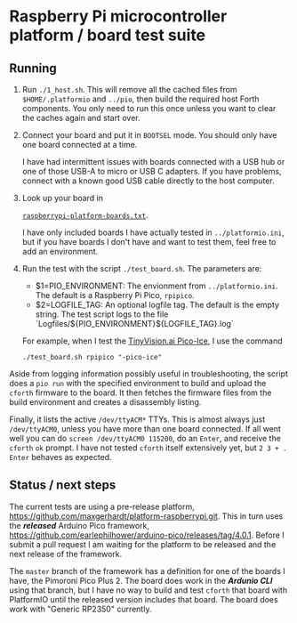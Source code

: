 # Raspberry Pi microcontroller platform / board test suite

## Running

1. Run `./1_host.sh`. This will remove all the cached files
from `$HOME/.platformio` and `../pio`, then build the required
host Forth components. You only need to run this once unless
you want to clear the caches again and start over.

2. Connect your board and put it in `BOOTSEL` mode. You should
only have one board connected at a time.

    I have had intermittent issues with boards connected with a
USB hub or one of those USB-A to micro or USB C adapters. If you
have problems, connect with a known good USB cable directly to
the host computer.

3. Look up your board in

    [`raspberrypi-platform-boards.txt`](https://github.com/AlgoCompSynth/cforth/blob/master/RP2350-testing/raspberrypi-platform-boards.txt).

   I have only included boards I have actually tested in
   `../platformio.ini`, but if you have boards I don't have and
   want to test them, feel free to add an environment.

4. Run the test with the script `./test_board.sh`. The parameters
are:

    - $1=PIO_ENVIRONMENT: The envionment from `../platformio.ini`.
The default is a Raspberry Pi Pico, `rpipico`.
    - $2=LOGFILE_TAG: An optional logfile tag. The default is the empty string.
The test script logs to the file `Logfiles/${PIO_ENVIRONMENT}${LOGFILE_TAG}.log`

    For example, when I test the
    [TinyVision.ai Pico-Ice](https://pico-ice.tinyvision.ai/), I use the command

    ```
    ./test_board.sh rpipico "-pico-ice"
    ```

Aside from logging information possibly useful in troubleshooting, the
script does a `pio run` with the specified environment to build and upload
the `cforth` firmware to the board. It then fetches the firmware files
from the build environment and creates a disassembly listing.

Finally, it lists the active `/dev/ttyACM*` TTYs. This is almost always just
`/dev/ttyACM0`, unless you have more than one board connected. If all went
well you can do `screen /dev/ttyACM0 115200`, do an `Enter`, and receive
the `cforth` `ok` prompt. I have not tested `cforth` itself extensively
yet, but `2 3 + . Enter` behaves as expected.

## Status / next steps
The current tests are using a pre-release platform,
<https://github.com/maxgerhardt/platform-raspberrypi.git>. This in turn uses the
***released*** Arduino Pico framework,
<https://github.com/earlephilhower/arduino-pico/releases/tag/4.0.1>. Before I
submit a pull request I am waiting for the platform to be released and the
next release of the framework.

The `master` branch of the framework has a definition for one of the boards I
have, the Pimoroni Pico Plus 2. The board does work in the ***Ardunio CLI***
using that branch, but I have no way to build and test `cforth` that board
with PlatformIO until the released version includes that board. The board
does work with "Generic RP2350" currently.
